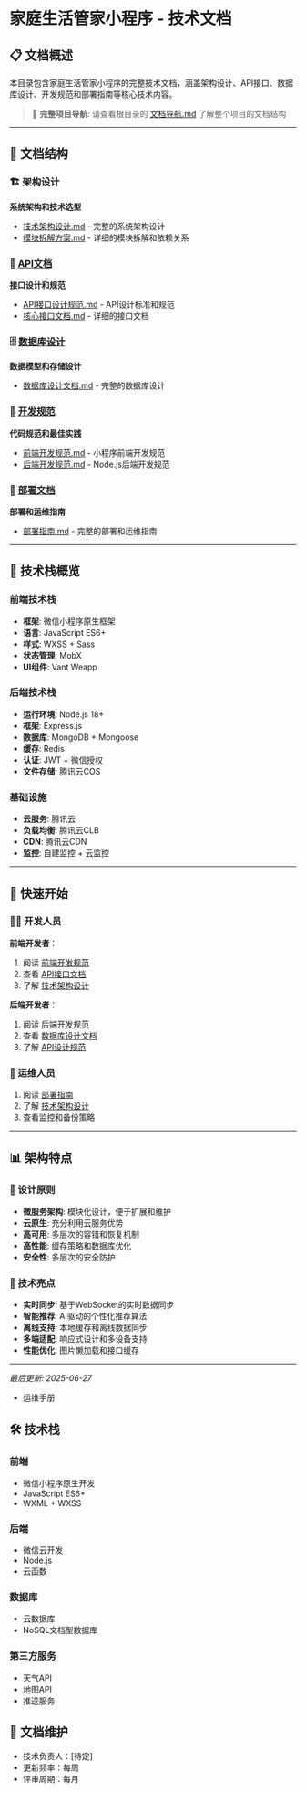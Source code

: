 # 家庭生活管家小程序 - 技术文档

## 📋 文档概述

本目录包含家庭生活管家小程序的完整技术文档，涵盖架构设计、API接口、数据库设计、开发规范和部署指南等核心技术内容。

> 📍 **完整项目导航**: 请查看根目录的 [文档导航.md](../文档导航.md) 了解整个项目的文档结构

---

## 📁 文档结构

### 🏗️ 架构设计
**系统架构和技术选型**
- [技术架构设计.md](./技术架构设计.md) - 完整的系统架构设计
- [模块拆解方案.md](./模块拆解方案.md) - 详细的模块拆解和依赖关系

### 📡 [API文档](./API文档/)
**接口设计和规范**
- [API接口设计规范.md](./API文档/API接口设计规范.md) - API设计标准和规范
- [核心接口文档.md](./API文档/核心接口文档.md) - 详细的接口文档

### 🗄️ [数据库设计](./数据库设计/)
**数据模型和存储设计**
- [数据库设计文档.md](./数据库设计/数据库设计文档.md) - 完整的数据库设计

### 📝 [开发规范](./开发规范/)
**代码规范和最佳实践**
- [前端开发规范.md](./开发规范/前端开发规范.md) - 小程序前端开发规范
- [后端开发规范.md](./开发规范/后端开发规范.md) - Node.js后端开发规范

### 🚀 [部署文档](./部署文档/)
**部署和运维指南**
- [部署指南.md](./部署文档/部署指南.md) - 完整的部署和运维指南

---

## 🎯 技术栈概览

### 前端技术栈
- **框架**: 微信小程序原生框架
- **语言**: JavaScript ES6+
- **样式**: WXSS + Sass
- **状态管理**: MobX
- **UI组件**: Vant Weapp

### 后端技术栈
- **运行环境**: Node.js 18+
- **框架**: Express.js
- **数据库**: MongoDB + Mongoose
- **缓存**: Redis
- **认证**: JWT + 微信授权
- **文件存储**: 腾讯云COS

### 基础设施
- **云服务**: 腾讯云
- **负载均衡**: 腾讯云CLB
- **CDN**: 腾讯云CDN
- **监控**: 自建监控 + 云监控

---

## 🚀 快速开始

### 👨‍💻 开发人员
**前端开发者**：
1. 阅读 [前端开发规范](./开发规范/前端开发规范.md)
2. 查看 [API接口文档](./API文档/核心接口文档.md)
3. 了解 [技术架构设计](./技术架构设计.md)

**后端开发者**：
1. 阅读 [后端开发规范](./开发规范/后端开发规范.md)
2. 查看 [数据库设计文档](./数据库设计/数据库设计文档.md)
3. 了解 [API设计规范](./API文档/API接口设计规范.md)

### 🔧 运维人员
1. 阅读 [部署指南](./部署文档/部署指南.md)
2. 了解 [技术架构设计](./技术架构设计.md)
3. 查看监控和备份策略

---

## 📊 架构特点

### 🎯 设计原则
- **微服务架构**: 模块化设计，便于扩展和维护
- **云原生**: 充分利用云服务优势
- **高可用**: 多层次的容错和恢复机制
- **高性能**: 缓存策略和数据库优化
- **安全性**: 多层次的安全防护

### 🔧 技术亮点
- **实时同步**: 基于WebSocket的实时数据同步
- **智能推荐**: AI驱动的个性化推荐算法
- **离线支持**: 本地缓存和离线数据同步
- **多端适配**: 响应式设计和多设备支持
- **性能优化**: 图片懒加载和接口缓存

---

*最后更新: 2025-06-27*
- 运维手册

## 🛠️ 技术栈

### 前端
- 微信小程序原生开发
- JavaScript ES6+
- WXML + WXSS

### 后端
- 微信云开发
- Node.js
- 云函数

### 数据库
- 云数据库
- NoSQL文档型数据库

### 第三方服务
- 天气API
- 地图API
- 推送服务

## 📝 文档维护
- 技术负责人：[待定]
- 更新频率：每周
- 评审周期：每月